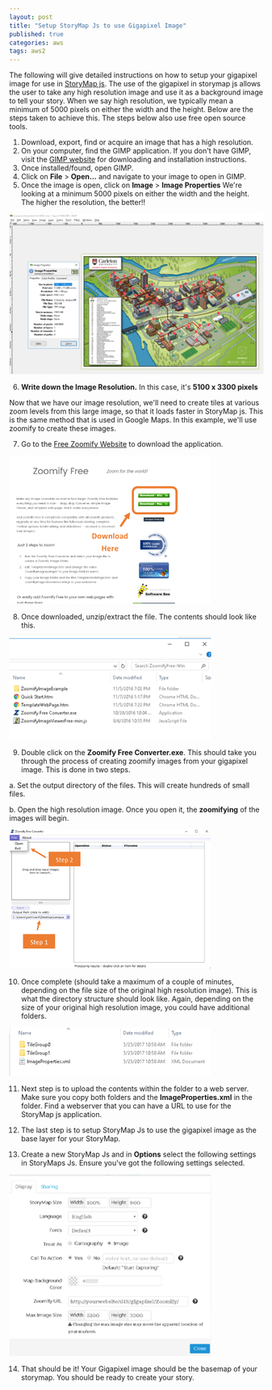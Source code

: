 ```yaml
---
layout: post
title: "Setup StoryMap Js to use Gigapixel Image"
published: true
categories: aws
tags: aws2
---
```


The following will give detailed instructions on how to setup your gigapixel image for use in [StoryMap js](https://storymap.knightlab.com/ "StoryMaps js"). The use of the gigapixel in storymap js allows the user to take any high resolution image and use it as a background image to tell your story. When we say high resolution, we typically mean a minimum of 5000 pixels on either the width and the height. Below are the steps taken to achieve this. The steps below also use free open source tools.

1. Download, export, find or acquire an image that has a high resolution.
2. On your computer, find the GIMP application. If you don't have GIMP, visit the [GIMP website](https://www.gimp.org/ "GIMP website") for downloading and installation instructions.
3. Once installed/found, open GIMP.
4. Click on **File** > **Open...** and navigate to your image to open in GIMP.
5. Once the image is open, click on **Image** > **Image Properties**   We're looking at a minimum 5000 pixels on either the width and the height. The higher the resolution, the better!!

![GIMP checking image resolution](/images/gimp1.png "GIMP checking image resolution")

6. **Write down the Image Resolution.** In this case, it's **5100 x 3300 pixels**

Now that we have our image resolution, we'll need to create tiles at various zoom levels from this large image, so that it loads faster in StoryMap js. This is the same method that is used in Google Maps. In this example, we'll use zoomify to create these images.

7. Go to the [Free Zoomify Website](http://www.zoomify.com/free.htm "Free Zoomify Website") to download the application.

![Zoomify Download](/images/zoomify1.png "Zoomify Download")

8. Once downloaded, unzip/extract the file. The contents should look like this.

![Contents of Zoomify](/images/contents.png "Contents of Zoomify")

9. Double click on the **Zoomify Free Converter.exe**. This should take you through the process of creating zoomify images from your gigapixel image. This is done in two steps.

  a. Set the output directory of the files. This will create hundreds of small files.
  
  b. Open the high resolution image. Once you open it, the **zoomifying** of the images will begin.
  
![Zoomify Image Settings](/images/zoomify2.png "Zoomify Image Settings")  

10. Once complete (should take a maximum of a couple of minutes, depending on the file size of the original high resolution image). This is what the directory structure should look like. Again, depending on the size of your original high resolution image, you could have additional folders.

![Contents of Export](/images/zoomify3.png "Export of Zoomify")


11. Next step is to upload the contents within the folder to a web server. Make sure you copy both folders and the **ImageProperties.xml** in the folder. Find a webserver that you can have a URL to use for the StoryMap js application.

12. The last step is to setup StoryMap Js to use the gigapixel image as the base layer for your StoryMap.

13. Create a new StoryMap Js and in **Options** select the following settings in StoryMaps Js. Ensure you've got the following settings selected.

![StoryMaps Js Gigapixel settings](/images/storymaps.png "StoryMaps Js Gigapixel")

14. That should be it! Your Gigapixel image should be the basemap of your storymap. You should be ready to create your story.
